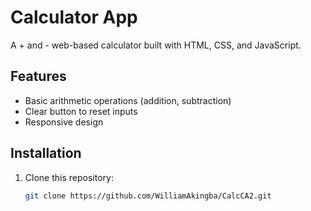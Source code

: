 # Calculator App

A + and - web-based calculator built with HTML, CSS, and JavaScript.

## Features

- Basic arithmetic operations (addition, subtraction)
- Clear button to reset inputs
- Responsive design

## Installation

1. Clone this repository:
   ```bash
   git clone https://github.com/WilliamAkingba/CalcCA2.git
